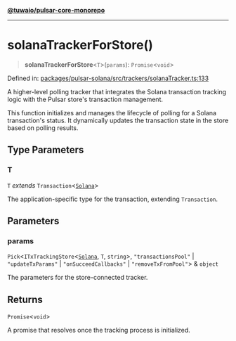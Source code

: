 [**@tuwaio/pulsar-core-monorepo**](../../../README.md)

***

# solanaTrackerForStore()

> **solanaTrackerForStore**\<`T`\>(`params`): `Promise`\<`void`\>

Defined in: [packages/pulsar-solana/src/trackers/solanaTracker.ts:133](https://github.com/TuwaIO/pulsar-core/blob/f426f4bfc26016d7fbea4fd9c0d9ff73fe1677fe/packages/pulsar-solana/src/trackers/solanaTracker.ts#L133)

A higher-level polling tracker that integrates the Solana transaction tracking logic
with the Pulsar store's transaction management.

This function initializes and manages the lifecycle of polling for a Solana transaction's status.
It dynamically updates the transaction state in the store based on polling results.

## Type Parameters

### T

`T` *extends* `Transaction`\<[`Solana`](../enumerations/SolanaTransactionTracker.md#solana)\>

The application-specific type for the transaction, extending `Transaction`.

## Parameters

### params

`Pick`\<`ITxTrackingStore`\<[`Solana`](../enumerations/SolanaTransactionTracker.md#solana), `T`, `string`\>, `"transactionsPool"` \| `"updateTxParams"` \| `"onSucceedCallbacks"` \| `"removeTxFromPool"`\> & `object`

The parameters for the store-connected tracker.

## Returns

`Promise`\<`void`\>

A promise that resolves once the tracking process is initialized.
